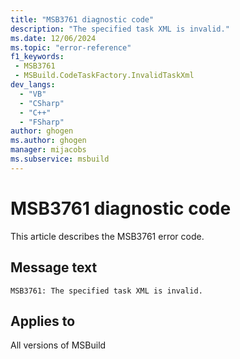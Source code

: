 ```yaml
---
title: "MSB3761 diagnostic code"
description: "The specified task XML is invalid."
ms.date: 12/06/2024
ms.topic: "error-reference"
f1_keywords:
 - MSB3761
 - MSBuild.CodeTaskFactory.InvalidTaskXml
dev_langs:
  - "VB"
  - "CSharp"
  - "C++"
  - "FSharp"
author: ghogen
ms.author: ghogen
manager: mijacobs
ms.subservice: msbuild
---
```


# MSB3761 diagnostic code

<!-- :::ErrorDefinitionDescription::: -->
<!-- :::editable-content name="introDescription"::: -->
This article describes the MSB3761 error code.
<!-- :::editable-content-end::: -->

## Message text

`MSB3761: The specified task XML is invalid.`

<!-- :::editable-content name="postOutputDescription"::: -->
<!--
{StrBegin="MSB3761: "}
-->
<!-- :::editable-content-end::: -->
<!-- :::ErrorDefinitionDescription-end::: -->

## Applies to

All versions of MSBuild
